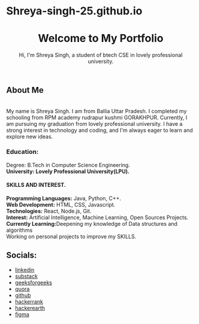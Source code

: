 # Shreya-singh-25.github.io
<!DOCTYPE html>
<html lang="en">
<head>
    <meta charset="UTF-8">
    <meta name="viewport" content="width=device-width, initial-scale=1.0">
    <title>My Portfolio</title>
    <link rel="stylesheet" href="styles.css">
</head>
<body>
    <header>
        <h1>Welcome to My Portfolio</h1>
        <p>Hi, I'm Shreya Singh, a student of btech CSE in lovely professional university.</p>
    </header>
    <section>
        <h2> About Me</h2>
        <p1><br>My name is Shreya Singh. I am from Ballia Uttar Pradesh. I completed my schooling from RPM academy rudrapur kushmi GORAKHPUR.
            Currently, I am pursuing my graduation from lovely professional university. I have a strong interest in technology and coding, and I'm always eager to learn and explore new ideas.</p>
        <h3><B><p2>Education:</p2></B></h3>
        <p3>Degree: B.Tech in Computer Science Engineering.</p3>
        <p4><br><b>University: Lovely Professional University(LPU).</b></p4>
        <h4><b>SKILLS AND INTEREST.</b></h4>
        <p5><b>Programming Languages:</b> Java, Python, C++.</p5>
        <p6><br><b>Web Development:</b> HTML, CSS, Javascript.</p6>
        <p7><br><b>Technologies:</b> React, Node.js, Git.</p7>
        <p8><br><b>Interest:</b> Artificial Intelligence, Machine Learning, Open Sources Projects.</p8>
        <p9><br><b>Currently Learning:</b>Deepening my knowledge of Data structures and algorithms</p9>
        <p10><br>Working on personal projects to improve my SKILLS.</p10>
    </section>
    <section>
        <h2><b>Socials:</b></h2>
        <ul>
            <li><a href="https://www.linkedin.com/in/shreya-singh4b67/">linkedin</a>
            <li><a href="https://substack.com/@shreyasingh456876?utm_source=user-menu">substack</a></li>
            <li><a href="https://www.geeksforgeeks.org/user/shreyasingdyq3/">geeksforgeeks</a></li>
            <li><a href="https://www.quora.com/profile/Shreya-Singh-7287">quora</a></li>
            <li><a href="https://github.com/Shreya-singh-25">github</a></li>
            <li><a href="https://www.hackerrank.com/profile/25shreya1006">hackerrank</a></li>
            <li><a href="https://www.hackerearth.com/@25shreya1006/">hackerearth</a></li>
            <li><a href="https://www.figma.com/@shreyasingh15">figma</a></li>
                </li>

</body>
</html>
